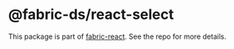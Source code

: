 # @fabric-ds/react-select

This package is part of
[fabric-react](https://github.com/fabric-ds/react). See the repo for
more details.
